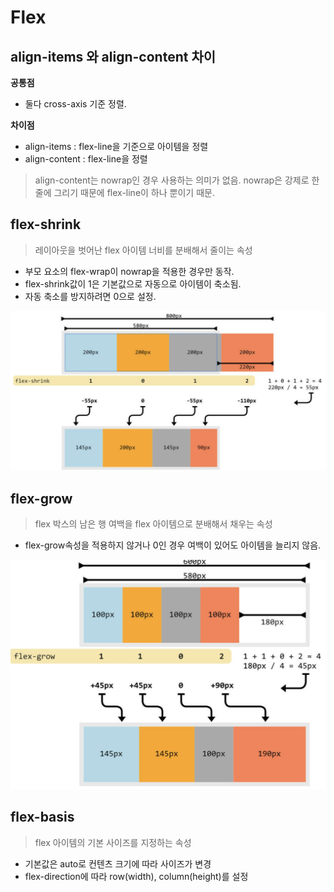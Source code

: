 # Flex

## align-items 와 align-content 차이

**공통점**

- 둘다 cross-axis 기준 정렬.

**차이점**

- align-items : flex-line을 기준으로 아이템을 정렬
- align-content : flex-line을 정렬

> align-content는 nowrap인 경우 사용하는 의미가 없음. nowrap은 강제로 한 줄에 그리기 때문에 flex-line이 하나 뿐이기 때문.

## flex-shrink

> 레이아웃을 벗어난 flex 아이템 너비를 분배해서 줄이는 속성

- 부모 요소의 flex-wrap이 nowrap을 적용한 경우만 동작.
- flex-shrink값이 1은 기본값으로 자동으로 아이템이 축소됨.
- 자동 축소를 방지하려면 0으로 설정.

![flex-shrink동작원리](images/flex-shrink.png)

## flex-grow

> flex 박스의 남은 행 여백을 flex 아이템으로 분배해서 채우는 속성

- flex-grow속성을 적용하지 않거나 0인 경우 여백이 있어도 아이템을 늘리지 않음.

![flex-grow동작원리](images/flex-grow.png)

## flex-basis

> flex 아이템의 기본 사이즈를 지정하는 속성

- 기본값은 auto로 컨텐츠 크기에 따라 사이즈가 변경
- flex-direction에 따라 row(width), column(height)를 설정

